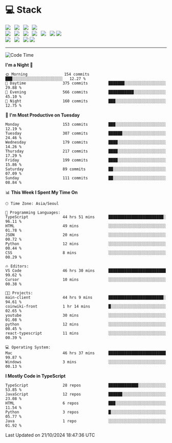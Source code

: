 <h1>💻 Stack</h1>
<div>
 <!-- badge : https://shields.io/ -->
 <!-- icon : https://simpleicons.org/?q=Get -->
 <img src="https://img.shields.io/badge/HTML5-e74c3c?style=flat-square&logo=HTML5&logoColor=white"/> &nbsp 
 <img src="https://img.shields.io/badge/CSS3-0A84FF?style=flat-square&logo=CSS3&logoColor=white"/> &nbsp 
 <img src="https://img.shields.io/badge/JavaScript-FFCD11?style=flat-square&logo=JavaScript&logoColor=white"/> &nbsp 
 <img src="https://img.shields.io/badge/TypeScript-3075C0?style=flat-square&logo=TypeScript&logoColor=white"/>
 <br/>
 <img src="https://img.shields.io/badge/Next-000000?style=flat-square&logo=nextdotjs&logoColor=white"/> &nbsp 
 <img src="https://img.shields.io/badge/React-00BCF6?style=flat-square&logo=React&logoColor=white"/> &nbsp 
 <img src="https://img.shields.io/badge/Redux-764ABC?style=flat-square&logo=Redux&logoColor=white"/> &nbsp
 <img src="https://img.shields.io/badge/Recoil-3578E5?style=flat-square&logo=recoil&logoColor=white"/> &nbsp
 <img src="https://img.shields.io/badge/React-Query-FF4154?style=flat-square&logo=reactquery&logoColor=white"/> &nbsp 
 <img src="https://img.shields.io/badge/styled%2Dcomponents-DB7093?style=flat-square&logo=styled%2Dcomponents&logoColor=white"/>
 <img src="https://img.shields.io/badge/CSS Modules-000000?style=flat-square&logo=CSS Modules&logoColor=white"/> &nbsp 
 <br/>
 <img src="https://img.shields.io/badge/Node-339933?style=flat-square&logo=Node.js&logoColor=white"/> &nbsp 
 <img src="https://img.shields.io/badge/Express-000000?style=flat-square&logo=Express&logoColor=white"/> &nbsp 
 <img src="https://img.shields.io/badge/MongoDB-47A248?style=flat-square&logo=MongoDB&logoColor=white"/>
 <img src="https://img.shields.io/badge/MariaDB-003545?style=flat-square&logo=mariadb&logoColor=white"/>
</div>

<hr>

<!--START_SECTION:waka-->
![Code Time](http://img.shields.io/badge/Code%20Time-1%2C463%20hrs%2026%20mins-blue)

**I'm a Night 🦉** 

```text
🌞 Morning                154 commits         ███░░░░░░░░░░░░░░░░░░░░░░   12.27 % 
🌆 Daytime                375 commits         ███████░░░░░░░░░░░░░░░░░░   29.88 % 
🌃 Evening                566 commits         ███████████░░░░░░░░░░░░░░   45.10 % 
🌙 Night                  160 commits         ███░░░░░░░░░░░░░░░░░░░░░░   12.75 % 
```
📅 **I'm Most Productive on Tuesday** 

```text
Monday                   153 commits         ███░░░░░░░░░░░░░░░░░░░░░░   12.19 % 
Tuesday                  307 commits         ██████░░░░░░░░░░░░░░░░░░░   24.46 % 
Wednesday                179 commits         ████░░░░░░░░░░░░░░░░░░░░░   14.26 % 
Thursday                 217 commits         ████░░░░░░░░░░░░░░░░░░░░░   17.29 % 
Friday                   199 commits         ████░░░░░░░░░░░░░░░░░░░░░   15.86 % 
Saturday                 89 commits          ██░░░░░░░░░░░░░░░░░░░░░░░   07.09 % 
Sunday                   111 commits         ██░░░░░░░░░░░░░░░░░░░░░░░   08.84 % 
```


📊 **This Week I Spent My Time On** 

```text
🕑︎ Time Zone: Asia/Seoul

💬 Programming Languages: 
TypeScript               44 hrs 51 mins      ████████████████████████░   96.11 % 
HTML                     49 mins             ░░░░░░░░░░░░░░░░░░░░░░░░░   01.78 % 
JSON                     20 mins             ░░░░░░░░░░░░░░░░░░░░░░░░░   00.72 % 
Python                   12 mins             ░░░░░░░░░░░░░░░░░░░░░░░░░   00.44 % 
CSS                      8 mins              ░░░░░░░░░░░░░░░░░░░░░░░░░   00.29 % 

🔥 Editors: 
VS Code                  46 hrs 30 mins      █████████████████████████   99.62 % 
Cursor                   10 mins             ░░░░░░░░░░░░░░░░░░░░░░░░░   00.38 % 

🐱‍💻 Projects: 
main-client              44 hrs 9 mins       ████████████████████████░   94.61 % 
coinwiki-front           1 hr 14 mins        █░░░░░░░░░░░░░░░░░░░░░░░░   02.65 % 
youtube                  30 mins             ░░░░░░░░░░░░░░░░░░░░░░░░░   01.08 % 
python                   12 mins             ░░░░░░░░░░░░░░░░░░░░░░░░░   00.45 % 
react-typescript         11 mins             ░░░░░░░░░░░░░░░░░░░░░░░░░   00.39 % 

💻 Operating System: 
Mac                      46 hrs 37 mins      █████████████████████████   99.87 % 
Windows                  3 mins              ░░░░░░░░░░░░░░░░░░░░░░░░░   00.13 % 
```

**I Mostly Code in TypeScript** 

```text
TypeScript               28 repos            █████████████░░░░░░░░░░░░   53.85 % 
JavaScript               12 repos            ██████░░░░░░░░░░░░░░░░░░░   23.08 % 
HTML                     6 repos             ███░░░░░░░░░░░░░░░░░░░░░░   11.54 % 
Python                   3 repos             █░░░░░░░░░░░░░░░░░░░░░░░░   05.77 % 
Java                     1 repo              ░░░░░░░░░░░░░░░░░░░░░░░░░   01.92 % 
```




 Last Updated on 21/10/2024 18:47:36 UTC
<!--END_SECTION:waka-->
